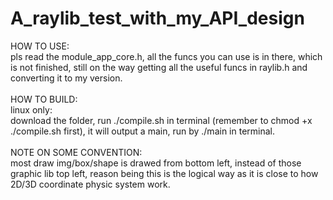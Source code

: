 # A_raylib_test_with_my_API_design <br>
HOW TO USE: <br>
pls read the module_app_core.h, all the funcs you can use is in there, which is not finished, still on the way getting all the useful funcs in raylib.h and converting it to my version. <br>
<br>
HOW TO BUILD: <br>
linux only: <br>
download the folder, run ./compile.sh in terminal (remember to chmod +x ./compile.sh first), it will output a main, run by ./main in terminal. <br>
<br>
NOTE ON SOME CONVENTION: <br>
most draw img/box/shape is drawed from bottom left, instead of those graphic lib top left, reason being this is the logical way as it is close to how 2D/3D coordinate physic system work.
